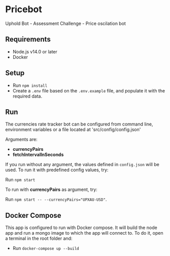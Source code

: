 # Pricebot
Uphold Bot - Assessment Challenge - Price oscilation bot

## Requirements

- Node.js v14.0 or later
- Docker

## Setup

- Run `npm install` 
- Create a `.env` file based on the `.env.example` file, and populate it with the required data.

## Run

The currencies rate tracker bot can be configured from command line, environment variables or a file located at 'src/config/config.json'

Arguments are:
- **currencyPairs**
- **fetchIntervalInSeconds**

If you run without any argument, the values defined in `config.json` will be used. To run it with predefined config values, try:

Run `npm start`

To run with **currencyPairs** as argument, try:

Run `npm start -- --currencyPairs="UPXAU-USD"`.

## Docker Compose

This app is configured to run with Docker compose. It will build the node app and run a mongo image to which the app will connect to. To do it, open a terminal in the root folder and:

- Run `docker-compose up --build`

